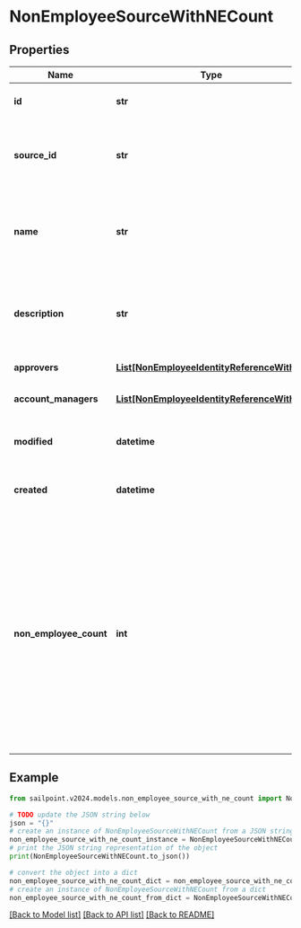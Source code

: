 # NonEmployeeSourceWithNECount


## Properties

Name | Type | Description | Notes
------------ | ------------- | ------------- | -------------
**id** | **str** | Non-Employee source id. | [optional] 
**source_id** | **str** | Source Id associated with this non-employee source. | [optional] 
**name** | **str** | Source name associated with this non-employee source. | [optional] 
**description** | **str** | Source description associated with this non-employee source. | [optional] 
**approvers** | [**List[NonEmployeeIdentityReferenceWithId]**](NonEmployeeIdentityReferenceWithId.md) | List of approvers | [optional] 
**account_managers** | [**List[NonEmployeeIdentityReferenceWithId]**](NonEmployeeIdentityReferenceWithId.md) | List of account managers | [optional] 
**modified** | **datetime** | When the request was last modified. | [optional] 
**created** | **datetime** | When the request was created. | [optional] 
**non_employee_count** | **int** | Number of non-employee records associated with this source. This value is &#39;NULL&#39; by default. To get the non-employee count, you must set the &#x60;non-employee-count&#x60; flag in your request to &#39;true&#39;. | [optional] 

## Example

```python
from sailpoint.v2024.models.non_employee_source_with_ne_count import NonEmployeeSourceWithNECount

# TODO update the JSON string below
json = "{}"
# create an instance of NonEmployeeSourceWithNECount from a JSON string
non_employee_source_with_ne_count_instance = NonEmployeeSourceWithNECount.from_json(json)
# print the JSON string representation of the object
print(NonEmployeeSourceWithNECount.to_json())

# convert the object into a dict
non_employee_source_with_ne_count_dict = non_employee_source_with_ne_count_instance.to_dict()
# create an instance of NonEmployeeSourceWithNECount from a dict
non_employee_source_with_ne_count_from_dict = NonEmployeeSourceWithNECount.from_dict(non_employee_source_with_ne_count_dict)
```
[[Back to Model list]](../README.md#documentation-for-models) [[Back to API list]](../README.md#documentation-for-api-endpoints) [[Back to README]](../README.md)


